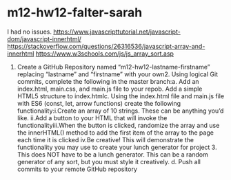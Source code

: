 # m12-hw12-falter-sarah
I had no issues.
https://www.javascripttutorial.net/javascript-dom/javascript-innerhtml/
https://stackoverflow.com/questions/26316536/javascript-array-and-innerhtml
https://www.w3schools.com/js/js_array_sort.asp
1.  Create a GitHub Repository named “m12-hw12-lastname-firstname” replacing “lastname” and “firstname” with your own2.  Using logical Git commits, complete the following in the master branch:a.  Add an index.html, main.css, and main.js file to your repob.  Add a simple HTML5 structure to index.htmlc.  Using the index.html file and main.js file with ES6 (const, let, arrow functions) create the following functionality:i.Create an array of 10 strings. These can be anything you’d like. ii.Add a button to your HTML that will invoke the functionalityiii.When the button is clicked, randomize the array and use the innerHTML() method to add the first item of the array to the page each time it is clicked iv.Be creative! This will demonstrate the functionality you may use to create your lunch generator for project 3. This does NOT have to be a lunch generator. This can be a random generator of any sort, but you must style it creatively.  d.  Push all commits to your remote GitHub repository
